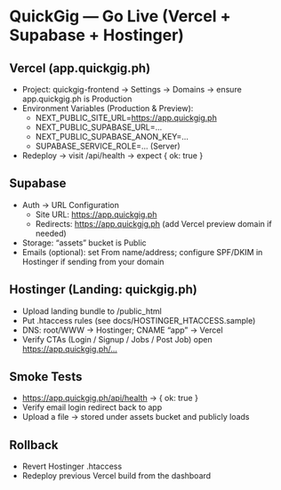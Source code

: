 # QuickGig — Go Live (Vercel + Supabase + Hostinger)

## Vercel (app.quickgig.ph)

- Project: quickgig-frontend → Settings → Domains → ensure app.quickgig.ph is Production
- Environment Variables (Production & Preview):
  - NEXT_PUBLIC_SITE_URL=https://app.quickgig.ph
  - NEXT_PUBLIC_SUPABASE_URL=…
  - NEXT_PUBLIC_SUPABASE_ANON_KEY=…
  - SUPABASE_SERVICE_ROLE=… (Server)
- Redeploy → visit /api/health → expect { ok: true }

## Supabase

- Auth → URL Configuration
  - Site URL: https://app.quickgig.ph
  - Redirects: https://app.quickgig.ph (add Vercel preview domain if needed)
- Storage: “assets” bucket is Public
- Emails (optional): set From name/address; configure SPF/DKIM in Hostinger if sending from your domain

## Hostinger (Landing: quickgig.ph)

- Upload landing bundle to /public_html
- Put .htaccess rules (see docs/HOSTINGER_HTACCESS.sample)
- DNS: root/WWW → Hostinger; CNAME “app” → Vercel
- Verify CTAs (Login / Signup / Jobs / Post Job) open https://app.quickgig.ph/…

## Smoke Tests

- https://app.quickgig.ph/api/health → { ok: true }
- Verify email login redirect back to app
- Upload a file → stored under assets bucket and publicly loads

## Rollback

- Revert Hostinger .htaccess
- Redeploy previous Vercel build from the dashboard
